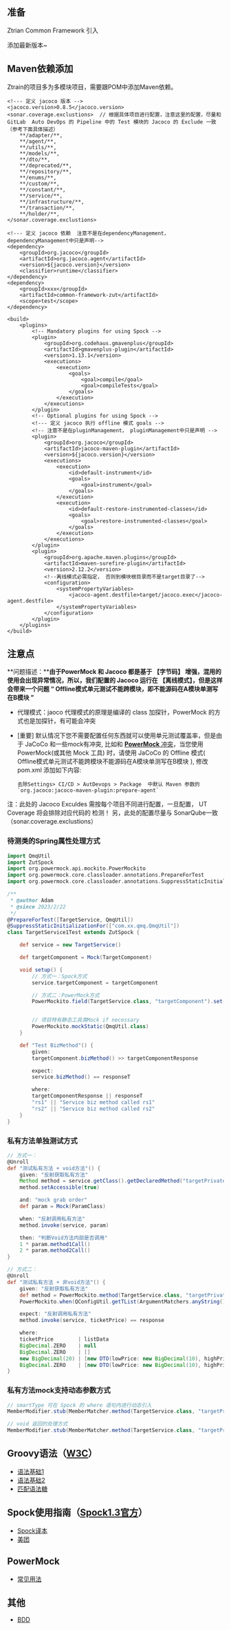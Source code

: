## **准备**

Ztrian Common Framework 引入

添加最新版本~

## **Maven依赖添加**

Ztrain的项目多为多模块项目，需要跟POM中添加Maven依赖。

```
<!--- 定义 jacoco 版本 -->
<jacoco.version>0.8.5</jacoco.version>
<sonar.coverage.exclustions>  // 根据具体项目进行配置，注意这里的配置，尽量和 GitLab  Auto DevOps 的 Pipeline 中的 Test 模块的 Jacoco 的 Exclude 一致 （参考下面具体描述）
    **/adapter/**,
    **/agent/**,
    **/utils/**,
    **/models/**,
    **/dto/**,
    **/deprecated/**,
    **/repository/**,
    **/enums/**,
    **/custom/**,
    **/constant/**,
    **/service/**,
    **/infrastructure/**,
    **/transaction/**,
    **/holder/**,
</sonar.coverage.exclustions>

<!--- 定义 jacoco 依赖  注意不是在dependencyManagement， dependencyManagement中只是声明-->
<dependency>
    <groupId>org.jacoco</groupId>
    <artifactId>org.jacoco.agent</artifactId>
    <version>${jacoco.version}</version>
    <classifier>runtime</classifier>
</dependency>
<dependency>
    <groupId>xxx</groupId>
    <artifactId>common-framework-zut</artifactId>
    <scope>test</scope>
</dependency>

<build>
    <plugins>
        <!-- Mandatory plugins for using Spock -->
        <plugin>
            <groupId>org.codehaus.gmavenplus</groupId>
            <artifactId>gmavenplus-plugin</artifactId>
            <version>1.13.1</version>
            <executions>
                <execution>
                    <goals>
                        <goal>compile</goal>
                        <goal>compileTests</goal>
                    </goals>
                </execution>
            </executions>
        </plugin>
        <!-- Optional plugins for using Spock -->
        <!--- 定义 jacoco 执行 offline 模式 goals -->
        <!-- 注意不是在pluginManagement， pluginManagement中只是声明 -->
        <plugin>
            <groupId>org.jacoco</groupId>
            <artifactId>jacoco-maven-plugin</artifactId>
            <version>${jacoco.version}</version>
            <executions>
                <execution>
                    <id>default-instrument</id>
                    <goals>
                        <goal>instrument</goal>
                    </goals>
                </execution>
                <execution>
                    <id>default-restore-instrumented-classes</id>
                    <goals>
                        <goal>restore-instrumented-classes</goal>
                    </goals>
                </execution>
            </executions>
        </plugin>
        <plugin>
            <groupId>org.apache.maven.plugins</groupId>
            <artifactId>maven-surefire-plugin</artifactId>
            <version>2.12.2</version>
            <!--离线模式必需指定， 否则到模块根目录而不是target目录了-->
            <configuration>
                <systemPropertyVariables>
                    <jacoco-agent.destfile>target/jacoco.exec</jacoco-agent.destfile>
                </systemPropertyVariables>
            </configuration>
        </plugin>
    </plugins>
</build>
```

## **注意点**

**问题描述：****由于PowerMock 和 Jacoco 都是基于 【字节码】 增强，混用的使用会出现异常情况，所以，我们配置的 Jacoco 运行在 【离线模式】，但是这样会带来一个问题 “ Offline模式单元测试不能跨模块，即不能源码在A模块单测写在B模块 ”**

- 代理模式：jaoco 代理模式的原理是编译的 class 加探针，PowerMock 的方式也是加探针，有可能会冲突

- [重要] 默认情况下您不需要配置任何东西就可以使用单元测试覆盖率，但是由于 JaCoCo 和一些mock有冲突, 比如和 [**PowerMock** 冲突](https://github.com/powermock/powermock/wiki/Code-coverage-with-JaCoCo)，当您使用 PowerMock(或其他 Mock 工具) 时，请使用 JaCoCo 的 Offline 模式( Offline模式单元测试不能跨模块不能源码在A模块单测写在B模块 ), 修改 pom.xml 添加如下内容:

  ```
  去除Settings> CI/CD > AutDevops > Package  中默认 Maven 参数的 `org.jacoco:jacoco-maven-plugin:prepare-agent`
  ```

注：此处的 Jacoco Exculdes 需按每个项目不同进行配置，一旦配置， UT Coverage 将会排除对应代码的 检测！ 另，此处的配置尽量与 SonarQube一致（sonar.coverage.exclustions）



### **待测类的Spring属性处理方式**

```groovy
import QmqUtil
import ZutSpock
import org.powermock.api.mockito.PowerMockito
import org.powermock.core.classloader.annotations.PrepareForTest
import org.powermock.core.classloader.annotations.SuppressStaticInitializationFor

/**
 * @author Adam
 * @since 2023/2/22
 */
@PrepareForTest([TargetService, QmqUtil])
@SuppressStaticInitializationFor(["com.xx.qmq.QmqUtil"])
class TargetService1Test extends ZutSpock {

    def service = new TargetService()

    def targetComponent = Mock(TargetComponent)

    void setup() {
        // 方式一：Spock方式
        service.targetComponent = targetComponent

        // 方式二：PowerMock方式
        PowerMockito.field(TargetService.class, "targetComponent").set(service, targetComponent)


        // 项目特有静态工具类Mock if necessary
        PowerMockito.mockStatic(QmqUtil.class)
    }

    def "Test BizMethod"() {
        given:
        targetComponent.bizMethod() >> targetComponentResponse

        expect:
        service.bizMethod() == responseT

        where:
        targetComponentResponse || responseT
        "rs1" || "Service biz method called rs1"
        "rs2" || "Service biz method called rs2"
    }
}
```



### **私有方法单独测试方式**

```groovy
// 方式一：
@Unroll
def "测试私有方法 + void方法"() {
    given: "反射获取私有方法"
    Method method = service.getClass().getDeclaredMethod("targetPrivateMethod", ParamClass.class)
    method.setAccessible(true)

    and: "mock grab order"
    def param = Mock(ParamClass)

    when: "反射调用私有方法"
    method.invoke(service, param)

    then: "判断Void方法内部是否调用"
    1 * param.method1Call()
    2 * param.method2Call()
}

// 方式二： 
@Unroll
def "测试私有方法 + 非void方法"() {
    given: "反射获取私有方法"
    def method = PowerMockito.method(TargetService.class, "targetPrivateMethod", BigDecimal.class)
    PowerMockito.when(QConfigUtil.getTList(ArgumentMatchers.anyString(), ArgumentMatchers.any())).thenReturn(listData)

    expect: "反射调用私有方法"
    method.invoke(service, ticketPrice) == response

    where:
    ticketPrice        | listData                                                                                                               || response
    BigDecimal.ZERO    | null                                                                                                                   || null
    BigDecimal.ZERO    | []                                                                                                                     || null
    new BigDecimal(20) | [new DTO(lowPrice: new BigDecimal(10), highPrice: new BigDecimal(100), productId: "testProductId-1")] || "testProductId-1"
    BigDecimal.ZERO    | [new DTO(lowPrice: new BigDecimal(10), highPrice: new BigDecimal(100), productId: "testProductId-1")] || null
}
```

### **私有方法mock支持动态参数方式**

```groovy
// smartType 可在 Spock 的 where 语句内进行动态引入
MemberModifier.stub(MemberMatcher.method(TargetService.class, "targetPrivateMethod", BigDecimal.class)).toReturn(smartType)

// void 返回的处理方式
MemberModifier.stub(MemberMatcher.method(TargetService.class, "targetPrivateMethod", BigDecimal.class)).toReturn(void)
```

## **Groovy语法（[W3C](https://www.w3cschool.cn/groovy/groovy_overview.html)）**

- [语法基础1](https://juejin.cn/post/6844903918565064718)
- [语法基础2](https://www.jianshu.com/p/1e95d03060f7)
- [匹配语法糖](https://cloud.tencent.com/developer/article/1799645)

## **Spock使用指南（[Spock1.3官方](https://spockframework.org/spock/docs/1.3/index.html)）**

- [Spock译本](https://www.yuque.com/lugew/spock)
- [美团](https://tech.meituan.com/2021/08/06/spock-practice-in-meituan.html)

## **PowerMock**

- [常见用法](https://www.jianshu.com/p/394e590b00b8)

## **其他**

- [BDD](https://bbs.huaweicloud.com/blogs/detail/198120)